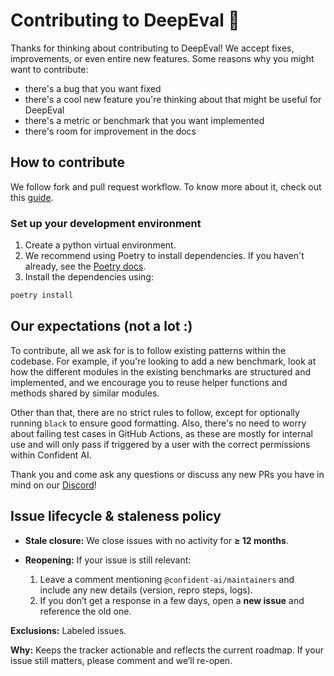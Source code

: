 # Contributing to DeepEval 🥳

Thanks for thinking about contributing to DeepEval! We accept fixes, improvements, or even entire new features. Some reasons why you might want to contribute:

- there's a bug that you want fixed
- there's a cool new feature you're thinking about that might be useful for DeepEval
- there's a metric or benchmark that you want implemented
- there's room for improvement in the docs

## How to contribute

We follow fork and pull request workflow. To know more about it, check out this [guide](https://docs.github.com/en/pull-requests/collaborating-with-pull-requests/proposing-changes-to-your-work-with-pull-requests/creating-a-pull-request-from-a-fork).

### Set up your development environment

1. Create a python virtual environment.
2. We recommend using Poetry to install dependencies. If you haven't already, see the [Poetry docs](https://python-poetry.org/docs/).
3. Install the dependencies using:

```bash
poetry install
```

## Our expectations (not a lot :)

To contribute, all we ask for is to follow existing patterns within the codebase. For example, if you're looking to add a new benchmark, look at how the different modules in the existing benchmarks are structured and implemented, and we encourage you to reuse helper functions and methods shared by similar modules.

Other than that, there are no strict rules to follow, except for optionally running `black` to ensure good formatting. Also, there's no need to worry about failing test cases in GitHub Actions, as these are mostly for internal use and will only pass if triggered by a user with the correct permissions within Confident AI.

Thank you and come ask any questions or discuss any new PRs you have in mind on our [Discord](https://discord.com/invite/a3K9c8GRGt)!


## Issue lifecycle & staleness policy

* **Stale closure:** We close issues with no activity for **≥ 12 months**.
* **Reopening:** If your issue is still relevant:

  1. Leave a comment mentioning `@confident-ai/maintainers` and include any new details (version, repro steps, logs).
  2. If you don’t get a response in a few days, open a **new issue** and reference the old one.

**Exclusions:** Labeled issues.

**Why:** Keeps the tracker actionable and reflects the current roadmap. If your issue still matters, please comment and we’ll re-open.
